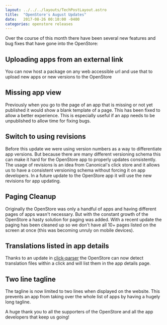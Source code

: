 ```yaml
---
layout: ../../../layouts/TechPostLayout.astro
title:  "OpenStore's August Updates"
date:   2017-08-26 00:10:00 -0400
categories: openstore releases
---
```


Over the course of this month there have been several new features and bug fixes
that have gone into the OpenStore:

## Uploading apps from an external link

You can now host a package on any web accessible url and use that to upload
new apps or new versions to the OpenStore

## Missing app view

Previously when you go to the page of an app that is missing or not yet published
it would show a blank template of a page. This has been fixed to allow a better
experience. This is especially useful if an app needs to be unpublished to
allow time for fixing bugs.

## Switch to using revisions

Before this update we were using version numbers as a way to differentiate app
versions. But because there are many different versioning schema this can make
it hard for the OpenStore app to properly updates consistently. The usage of
revisions is an idea from Canonical's click store and it allows us to have a
consistent versioning schema without forcing it on app developers. In a future
update to the OpenStore app it will use the new revisions for app updating.

## Paging Cleanup

Originally the OpenStore was only a handful of apps and having different pages
of apps wasn't necessary. But with the constant growth of the OpenStore a
hasty solution for paging was added. With a recent update the paging has
been cleaned up so we don't have all 10+ pages listed on the screen at once
(this was becoming unruly on mobile devices).

## Translations listed in app details

Thanks to an update in [click-parser](https://github.com/bhdouglass/click-parser)
the OpenStore can now detect translation files within a click and will list them
in the app details page.

## Two line tagline

The tagline is now limited to two lines when displayed on the website. This
prevents an app from taking over the whole list of apps by having a hugely
long tagline.

A huge thank you to all the supporters of the OpenStore and all the app
developers that keep us going!
